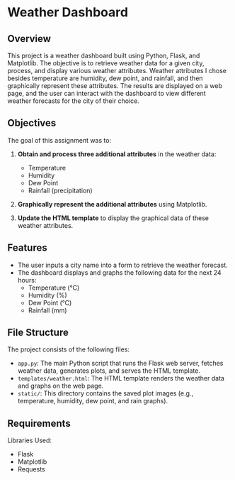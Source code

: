 # Weather Dashboard

## Overview

This project is a weather dashboard built using Python, Flask, and Matplotlib. The objective is to retrieve weather data for a given city, process, and display various weather attributes. Weather attributes I chose besides temperature are humidity, dew point, and rainfall, and then graphically represent these attributes. The results are displayed on a web page, and the user can interact with the dashboard to view different weather forecasts for the city of their choice.

## Objectives

The goal of this assignment was to:

1. **Obtain and process three additional attributes** in the weather data:
   - Temperature
   - Humidity
   - Dew Point
   - Rainfall (precipitation)
   
2. **Graphically represent the additional attributes** using Matplotlib.

3. **Update the HTML template** to display the graphical data of these weather attributes.

## Features

- The user inputs a city name into a form to retrieve the weather forecast.
- The dashboard displays and graphs the following data for the next 24 hours:
  - Temperature (°C)
  - Humidity (%)
  - Dew Point (°C)
  - Rainfall (mm)

## File Structure

The project consists of the following files:

- `app.py`: The main Python script that runs the Flask web server, fetches weather data, generates plots, and serves the HTML template.
- `templates/weather.html`: The HTML template renders the weather data and graphs on the web page.
- `static/`: This directory contains the saved plot images (e.g., temperature, humidity, dew point, and rain graphs).

## Requirements
Libraries Used:
- Flask
- Matplotlib
- Requests
